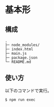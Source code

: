 # 基本形

## 構成

```
.
├─ node_modules/
├─ index.html
├─ main.js
├─ package.json
└─ README.md
```

## 使い方

以下のコマンドで実行。

```
$ npm run exec
```
